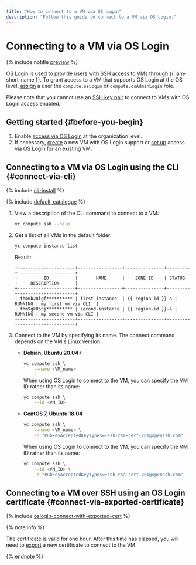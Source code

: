 ```yaml
---
title: "How to connect to a VM via OS Login"
description: "Follow this guide to connect to a VM via OS Login."
---
```


# Connecting to a VM via OS Login

{% include notitle [preview](../../../_includes/note-preview-by-request.md) %}

[OS Login](../../../organization/concepts/os-login.md) is used to provide users with SSH access to VMs through {{ iam-short-name }}. To grant access to a VM that supports OS Login at the OS level, [assign](../../../iam/operations/roles/grant.md) a user the `compute.osLogin` or `compute.osAdminLogin` role.

Please note that you cannot use an [SSH key pair](./ssh.md#creating-ssh-keys) to connect to VMs with OS Login access enabled.

## Getting started {#before-you-begin}

1. Enable [access via OS Login](../../../organization/operations/os-login-access.md) at the organization level.
1. If necessary, [create](./os-login-create-vm.md) a new VM with OS Login support or [set up](./enable-os-login.md) access via OS Login for an existing VM.

## Connecting to a VM via OS Login using the CLI {#connect-via-cli}

{% include [cli-install](../../../_includes/cli-install.md) %}

{% include [default-catalogue](../../../_includes/default-catalogue.md) %}

1. View a description of the CLI command to connect to a VM:

   ```bash
   yc compute ssh --help
   ```

1. Get a list of all VMs in the default folder:

   ```bash
   yc compute instance list
   ```

   Result:

   ```text
   +----------------------+-----------------+---------------+---------+----------------------+
   |          ID          |       NAME      |    ZONE ID    | STATUS  |     DESCRIPTION      |
   +----------------------+-----------------+---------------+---------+----------------------+
   | fhm0b28lgf********** | first-instance  | {{ region-id }}-a | RUNNING | my first vm via CLI  |
   | fhm9gk85nj********** | second-instance | {{ region-id }}-a | RUNNING | my second vm via CLI |
   +----------------------+-----------------+---------------+---------+----------------------+
   ```

1. Connect to the VM by specifying its name. The connect command depends on the VM's Linux version:

   * **Debian, Ubuntu 20.04+**

      ```bash
      yc compute ssh \
          --name <VM_name>
      ```

      When using OS Login to connect to the VM, you can specify the VM ID rather than its name:

      ```bash
      yc compute ssh \
          --id <VM_ID>
      ```

   * **CentOS 7, Ubuntu 18.04**

      ```bash
      yc compute ssh \
          --name <VM_name> \
          -o "PubkeyAcceptedKeyTypes=+ssh-rsa-cert-v01@openssh.com"
      ```

      When using OS Login to connect to the VM, you can specify the VM ID rather than its name:

      ```bash
      yc compute ssh \
          --id <VM_ID> \
          -o "PubkeyAcceptedKeyTypes=+ssh-rsa-cert-v01@openssh.com"
      ```

## Connecting to a VM over SSH using an OS Login certificate {#connect-via-exported-certificate}

{% include [oslogin-connect-with-exported-cert](../../../_includes/compute/oslogin-connect-with-exported-cert.md) %}

{% note info %}

The certificate is valid for one hour. After this time has elapsed, you will need to [export](./os-login-export-certificate.md) a new certificate to connect to the VM.

{% endnote %}
